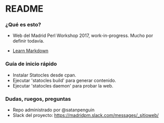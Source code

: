 # README #

### ¿Qué es esto? ###

* Web del Madrid Perl Workshop 2017, work-in-progress. Mucho por definir todavía.

* [Learn Markdown](https://bitbucket.org/tutorials/markdowndemo)

### Guía de inicio rápido ###

* Instalar Statocles desde cpan.
* Ejecutar 'statocles build' para generar contenido.
* Ejecutar 'statocles daemon' para probar la web.



### Dudas, ruegos, preguntas ###

* Repo administrado por @satanpenguin
* Slack del proyecto: https://madridpm.slack.com/messages/_sitioweb/